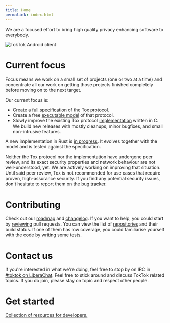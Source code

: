 ```yaml
---
title: Home
permalink: index.html
---
```


We are a focused effort to bring high quality privacy enhancing software to
everybody.

![TokTok Android client](static/img/toktok/chat-small.png)

# Current focus

Focus means we work on a small set of projects (one or two at a time) and
concentrate all our work on getting those projects finished completely before
moving on to the next target.

Our current focus is:

-   Create a [full specification](spec.html) of the Tox protocol.
-   Create a free [executable model](https://github.com/TokTok/hs-toxcore) of
    that protocol.
-   Slowly improve the existing Tox protocol
    [implementation](https://github.com/TokTok/c-toxcore) written in C. We
    build new releases with mostly cleanups, minor bugfixes, and small
    non-intrusive features.

A new implementation in Rust is [in progress](https://github.com/tox-rs/tox).
It evolves together with the model and is tested against the specification.

Neither the Tox protocol nor the implementation have undergone peer review,
and its exact security properties and network behaviour are not
well-understood, yet. We are actively working on improving that situation.
Until said peer review, Tox is not recommended for use cases that require
proven, high-assurance security. If you find any potential security issues,
don't hesitate to report them on the [bug
tracker](https://github.com/TokTok/c-toxcore/issues).

# Contributing

Check out our [roadmap](roadmap.html) and
[changelog](https://github.com/TokTok/c-toxcore/blob/master/CHANGELOG.md).
If you want to help, you could start by
[reviewing](reviews.html) pull requests. You can view the list of
[repositories](repos.html) and their build status. If one of them has low
coverage, you could familiarise yourself with the code by writing some tests.

# Contact us

If you're interested in what we're doing, feel free to stop by on IRC in
[#toktok on LiberaChat](irc://irc.libera.chat/#toktok). Feel free to stick
around and discuss TokTok related topics. If you do join, please stay on topic
and respect other people.

# Get started

[Collection of resources for developers.](get-started.html)
